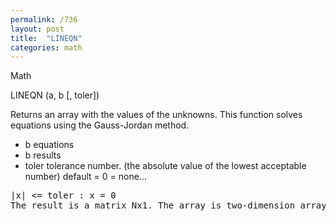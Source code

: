 ```yaml
---
permalink: /736
layout: post
title:  "LINEQN"
categories: math
---
```

Math

LINEQN (a, b [, toler])

Returns an array with the values of the unknowns. This function solves equations using the Gauss-Jordan method.


* b equations
* b results
* toler tolerance number. (the absolute value of the lowest acceptable number) default = 0 = none...
<pre>|x| <= toler : x = 0
The result is a matrix Nx1. The array is two-dimension array.

